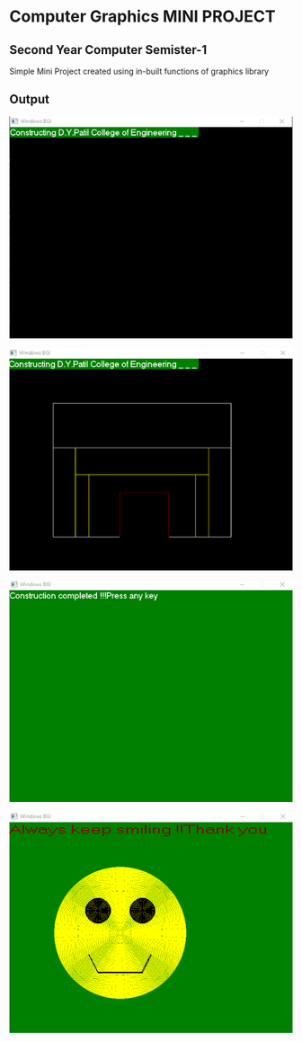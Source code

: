 # Computer Graphics MINI PROJECT

## Second Year Computer Semister-1

Simple Mini Project created using in-built functions of graphics library 

## Output 
![image](images/MiniProject-4.png)

![image](images/MiniProject-5.png)

![image](images/MiniProject-6.png)

![image](images/MiniProject-7.png)
